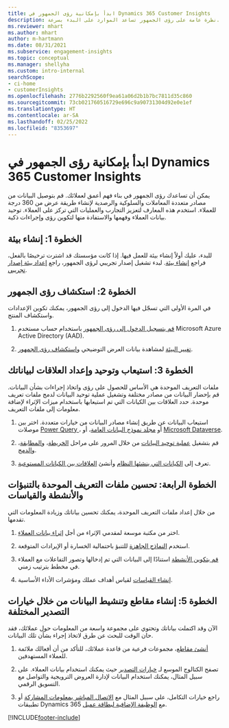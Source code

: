 ```yaml
---
title: ابدأ بإمكانية رؤى الجمهور في Dynamics 365 Customer Insights
description: نظرة عامة على رؤى الجمهور تساعد الموارد على البدء بسرعة.
ms.reviewer: mhart
ms.author: mhart
author: m-hartmann
ms.date: 08/31/2021
ms.subservice: engagement-insights
ms.topic: conceptual
ms.manager: shellyha
ms.custom: intro-internal
searchScope:
- ci-home
- customerInsights
ms.openlocfilehash: 2776b2292560f9ea61a06d2b1b7bc7811d35c860
ms.sourcegitcommit: 73cb021760516729e696c9a90731304d92e0e1ef
ms.translationtype: HT
ms.contentlocale: ar-SA
ms.lasthandoff: 02/25/2022
ms.locfileid: "8353697"
---
```

# <a name="get-started-with-dynamics-365-customer-insights-audience-insights-capability"></a>ابدأ بإمكانية رؤى الجمهور في Dynamics 365 Customer Insights

يمكن أن تساعدك رؤى الجمهور في بناء فهم أعمق لعملائك. قم بتوصيل البيانات من مصادر متعددة المعاملات والسلوكية والرصدية لإنشاء طريقة عرض من 360 درجة للعملاء. استخدم هذه المعارف لتعزيز التجارب والعمليات التي تركز على العملاء. توحيد بيانات العملاء وفهمها والاستفادة منها لتكوين رؤى وإجراءات ذكية.

## <a name="step-1-create-an-environment"></a>الخطوة 1: إنشاء بيئة

للبدء، عليك أولاً إنشاء بيئة للعمل فيها. إذا كانت مؤسستك قد اشترت ترخيصًا بالفعل، فراجع [إنشاء بيئة](create-environment.md). لبدء تشغيل إصدار تجريبي لرؤى الجمهور، راجع [إعداد بيئة إصدار تجريبي](../trial-signup.md). 

## <a name="step-2-explore-audience-insights"></a>الخطوة 2: استكشاف رؤى الجمهور

في المرة الأولى التي تسجّل فيها الدخول إلى رؤى الجمهور، يمكنك تكوين الإعدادات واستكشاف المنتج.

1. [قم بتسجيل الدخول إلى رؤى الجمهور](https://home.ci.ai.dynamics.com) باستخدام حساب مستخدم Microsoft Azure Active Directory ‏(AAD).

1. [تغيير البيئة](manage-environments.md#switch-environments) لمشاهدة بيانات العرض التوضيحي و[استكشاف رؤى الجمهور](home.md).

##  <a name="step-3-ingest-unify-and-set-up-relationships-for-your-data"></a>الخطوة 3: استيعاب وتوحيد وإعداد العلاقات لبياناتك

ملفات التعريف الموحدة هي الأساس للحصول على رؤى واتخاذ إجراءات بشأن البيانات. قم بإحضار البيانات من مصادر مختلفة وتشغيل عملية توحيد البيانات لدمج ملفات تعريف موحدة. حدد العلاقات بين الكيانات التي تم استيعابها باستخدام ميزات الإثراء لإضافة معلومات إلى ملفات التعريف. 

1. استيعاب البيانات عن طريق إنشاء مصادر البيانات من خيارات متعددة. اختر بين موصلات [Power Query ](connect-power-query.md)، أو [مجلد نموذج البيانات العامة](connect-common-data-model.md)، أو [Microsoft Dataverse](/dynamics365/customer-insights/audience-insights/connect-dataverse-managed-lake). 

1. قم بتشغيل [عملية توحيد البيانات](data-unification.md) من خلال المرور على مراحل [الخريطة](map-entities.md)، و[المطابقة](match-entities.md)، و[الدمج](merge-entities.md).

1. تعرف إلى [الكيانات التي ينشئها النظام](entities.md) وأنشئ [العلاقات بين الكيانات المستوعبة](relationships.md).
    
## <a name="step-4-enhance-unified-profiles-with-predictions-activities-and-measures"></a>الخطوة الرابعة: تحسين ملفات التعريف الموحدة بالتنبؤات والأنشطة والقياسات

من خلال إعداد ملفات التعريف الموحدة، يمكنك تحسين بياناتك وزيادة المعلومات التي تقدمها.

1. اختر من مكتبة موسعة لمقدمي الإثراء من أجل [إثراء بيانات العملاء](enrichment-hub.md).

1. استخدم [النماذج الجاهزة](predictions-overview.md) للتنبؤ باحتمالية الخسارة أو الإيرادات المتوقعة.

1. [قم بتكوين الأنشطة](activities.md) استنادًا إلى البيانات التي تم إدخالها وتصور التفاعلات مع العملاء في مخطط بترتيب زمني. 

1. [إنشاء القياسات](measures.md) لقياس أهداف عملك ومؤشرات الأداء الأساسية.
 
## <a name="step-5-create-segments-and-activate-data-through-various-export-options"></a>الخطوة 5: إنشاء مقاطع وتنشيط البيانات من خلال خيارات التصدير المختلفة

الآن وقد اكتملت بياناتك وتحتوي على مجموعة واسعة من المعلومات حول عملائك، فقد حان الوقت للبحث عن طرق لاتخاذ إجراء بشأن تلك البيانات. 

1. [أنشئ مقاطع](segments.md)، مجموعات فرعية من قاعدة عملائك، للتأكد من أن أفعالك ملائمة للعملاء المستهدفين.

1. تصفح الكتالوج الموسع لـ [خيارات التصدير](export-destinations.md) حيث يمكنك استخدام بيانات العملاء. على سبيل المثال، يمكنك استخدام البيانات لإدارة العروض الترويجية والتواصل مع التسويق الرقمي.

1. راجع خيارات التكامل، على سبيل المثال مع [الاتصال المباشر بمعلومات المشاركة](../engagement-insights/integrate-audience-insights-engagement-insights.md) أو تطبيقات Dynamics 365 مع [الوظيفة الإضافية لبطاقة عميل](customer-card-add-in.md).  


[!INCLUDE[footer-include](../includes/footer-banner.md)]